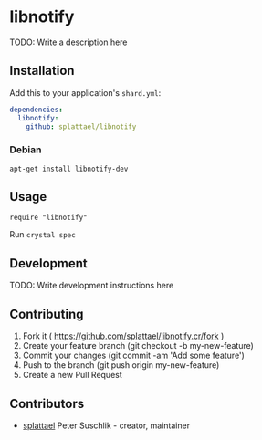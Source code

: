 # libnotify

TODO: Write a description here

## Installation

Add this to your application's `shard.yml`:

```yaml
dependencies:
  libnotify:
    github: splattael/libnotify
```

### Debian

```
apt-get install libnotify-dev
```


## Usage


```crystal
require "libnotify"
```

Run `crystal spec`

## Development

TODO: Write development instructions here

## Contributing

1. Fork it ( https://github.com/splattael/libnotify.cr/fork )
2. Create your feature branch (git checkout -b my-new-feature)
3. Commit your changes (git commit -am 'Add some feature')
4. Push to the branch (git push origin my-new-feature)
5. Create a new Pull Request

## Contributors

- [splattael](https://github.com/splattael) Peter Suschlik - creator, maintainer

